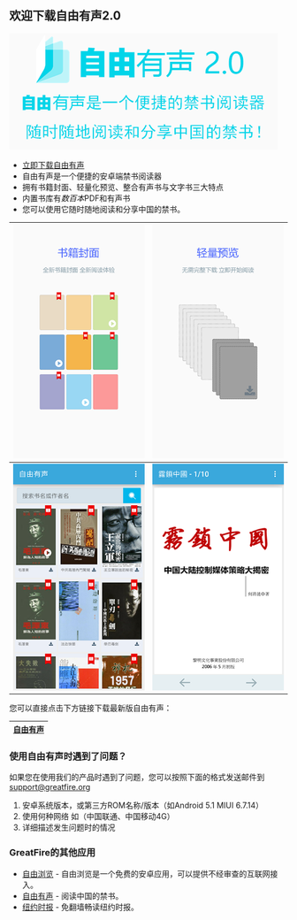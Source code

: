 ## 欢迎下载自由有声2.0

[![自由有声](https://github.com/greatfire/xx/raw/master/fbs2.png)](https://github.com/greatfire/x/raw/master/freebooks.apk)

* [立即下载自由有声](https://github.com/greatfire/x/raw/master/freebooks.apk) 
* 自由有声是一个便捷的安卓端禁书阅读器
* 拥有书籍封面、轻量化预览、整合有声书与文字书三大特点
* 内置书库有*数百本*PDF和有声书
* 您可以使用它随时随地阅读和分享中国的禁书。

|![1](https://github.com/greatfire/xx/raw/master/11.png)|![2](https://github.com/greatfire/xx/raw/master/22.png)|
| --- | --- |
|![封面](https://github.com/greatfire/xx/raw/master/%E5%B0%81%E9%9D%A2.png)|![阅读](https://github.com/greatfire/xx/raw/master/%E9%98%85%E8%AF%BB.png)|

您可以直接点击下方链接下载最新版自由有声：

| [自由有声](https://github.com/greatfire/z/raw/master/FreeBooks.apk) |
| --- |

### 使用自由有声时遇到了问题？

如果您在使用我们的产品时遇到了问题，您可以按照下面的格式发送邮件到<support@greatfire.org>

1. 安卓系统版本，或第三方ROM名称/版本（如Android 5.1 MIUI 6.7.14）
2. 使用何种网络 如（中国联通、中国移动4G）
3. 详细描述发生问题时的情况

### GreatFire的其他应用
* [自由浏览](https://github.com/greatfire/wiki/blob/master/FB.md) - 自由浏览是一个免费的安卓应用，可以提供不经审查的互联网接入。
* [自由有声](https://github.com/greatfire/wiki/blob/master/FBS.md) - 阅读中国的禁书。
* [纽约时报](https://github.com/greatfire/wiki/blob/master/NYT.md) - 免翻墙畅读纽约时报。
